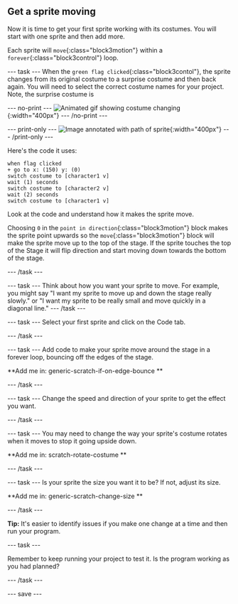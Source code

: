## Get a sprite moving
Now it is time to get your first sprite working with its costumes. You will start with one sprite and then add more. 

Each sprite will `move`{:class="block3motion"} within a `forever`{:class="block3control"} loop. 

--- task ---
When the `green flag clicked`{:class="block3contol"}, the sprite changes from its original costume to a surprise costume and then back again. You will need to select the correct costume names for your project. Note,  the surprise costume is

--- no-print ---
![Animated gif showing costume changing](images/moving-up-down.gif){:width="400px"}
--- /no-print ---

--- print-only ---
![Image annotated with path of sprite](images/moving-up-down.png){:width="400px"}
--- /print-only ---

Here's the code it uses:

```blocks3
when flag clicked
+ go to x: (150) y: (0)
switch costume to [character1 v]
wait (1) seconds
switch costume to [character2 v]
wait (2) seconds
switch costume to [character1 v]
```

Look at the code and understand how it makes the sprite move.

Choosing `0` in the `point in direction`{:class="block3motion"} block makes the sprite point upwards so the `move`{:class="block3motion"} block will make the sprite move up to the top of the stage. If the sprite touches the top of the Stage it will flip direction and start moving down towards the bottom of the stage. 

--- /task ---

--- task ---
Think about how you want your sprite to move. For example, you might say "I want my sprite to move up and down the stage really slowly." or "I want my sprite to be really small and move quickly in a diagonal line."
--- /task ---

--- task ---
Select your first sprite and click on the Code tab. 

--- /task ---

--- task ---
Add code to make your sprite move around the stage in a forever loop, bouncing off the edges of the stage. 

**Add me in: generic-scratch-if-on-edge-bounce **

--- /task ---

--- task ---
Change the speed and direction of your sprite to get the effect you want. 

--- /task ---

--- task ---
You may need to change the way your sprite's costume rotates when it moves to stop it going upside down.

**Add me in: scratch-rotate-costume **

--- /task ---

--- task ---
Is your sprite the size you want it to be? If not, adjust its size.

**Add me in: generic-scratch-change-size **

--- /task ---

**Tip:** It's easier to identify issues if you make one change at a time and then run your program. 

--- task ---

Remember to keep running your project to test it. Is the program working as you had planned?

--- /task ---

--- save ---
